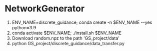 # NetworkGenerator
1. ENV_NAME=discrete_guidance; conda create -n $ENV_NAME --yes python=3.9
2. conda activate $ENV_NAME; ./install.sh $ENV_NAME
3. Download random.npz to the path 'GS_project/data'
4. python GS_project/discrete_guidance/data_transfer.py
